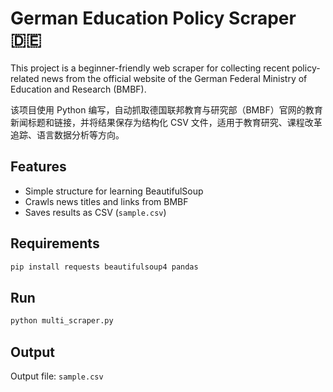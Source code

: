 # German Education Policy Scraper 🇩🇪

This project is a beginner-friendly web scraper for collecting recent policy-related news from the official website of the German Federal Ministry of Education and Research (BMBF).

该项目使用 Python 编写，自动抓取德国联邦教育与研究部（BMBF）官网的教育新闻标题和链接，并将结果保存为结构化 CSV 文件，适用于教育研究、课程改革追踪、语言数据分析等方向。

## Features
- Simple structure for learning BeautifulSoup
- Crawls news titles and links from BMBF
- Saves results as CSV (`sample.csv`)

## Requirements
```bash
pip install requests beautifulsoup4 pandas
```

## Run
```bash
python multi_scraper.py
```

## Output
Output file: `sample.csv`

